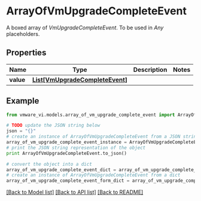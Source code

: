 # ArrayOfVmUpgradeCompleteEvent

A boxed array of *VmUpgradeCompleteEvent*. To be used in *Any* placeholders. 

## Properties
Name | Type | Description | Notes
------------ | ------------- | ------------- | -------------
**value** | [**List[VmUpgradeCompleteEvent]**](VmUpgradeCompleteEvent.md) |  | 

## Example

```python
from vmware_vi.models.array_of_vm_upgrade_complete_event import ArrayOfVmUpgradeCompleteEvent

# TODO update the JSON string below
json = "{}"
# create an instance of ArrayOfVmUpgradeCompleteEvent from a JSON string
array_of_vm_upgrade_complete_event_instance = ArrayOfVmUpgradeCompleteEvent.from_json(json)
# print the JSON string representation of the object
print ArrayOfVmUpgradeCompleteEvent.to_json()

# convert the object into a dict
array_of_vm_upgrade_complete_event_dict = array_of_vm_upgrade_complete_event_instance.to_dict()
# create an instance of ArrayOfVmUpgradeCompleteEvent from a dict
array_of_vm_upgrade_complete_event_form_dict = array_of_vm_upgrade_complete_event.from_dict(array_of_vm_upgrade_complete_event_dict)
```
[[Back to Model list]](../README.md#documentation-for-models) [[Back to API list]](../README.md#documentation-for-api-endpoints) [[Back to README]](../README.md)


